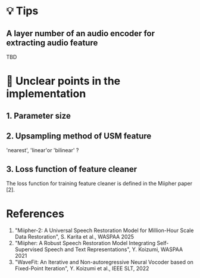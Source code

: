 

# 💡 Tips

## A layer number of an audio encoder for extracting audio feature

TBD

# 🤔 Unclear points in the implementation

## 1. Parameter size

## 2. Upsampling method of USM feature

'nearest', 'linear'or 'bilinear' ?

## 3. Loss function of feature cleaner

The loss function for training feature cleaner is defined in the Miipher paper [2].

# References

1. "Miipher-2: A Universal Speech Restoration Model for Million-Hour Scale Data Restoration", S. Karita et al., WASPAA 2025
1. "Miipher: A Robust Speech Restoration Model Integrating Self-Supervised Speech and Text Representations", Y. Koizumi, WASPAA 2021
1. "WaveFit: An Iterative and Non-autoregressive Neural Vocoder based on Fixed-Point Iteration", Y. Koizumi et al., IEEE SLT, 2022